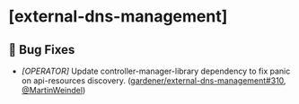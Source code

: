 # [external-dns-management]
## 🐛 Bug Fixes
* *[OPERATOR]* Update controller-manager-library dependency to fix panic on api-resources discovery. ([gardener/external-dns-management#310](https://github.com/gardener/external-dns-management/pull/310), [@MartinWeindel](https://github.com/MartinWeindel))